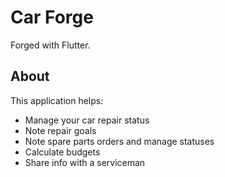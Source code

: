 # Car Forge

Forged with Flutter.

## About

This application helps:
 - Manage your car repair status
 - Note repair goals
 - Note spare parts orders and manage statuses
 - Calculate budgets
 - Share info with a serviceman
